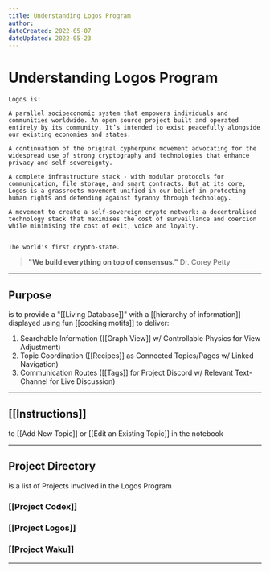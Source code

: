 ```yaml
---
title: Understanding Logos Program
author: 
dateCreated: 2022-05-07
dateUpdated: 2022-05-23
---
```


# Understanding Logos Program
```
Logos is:

A parallel socioeconomic system that empowers individuals and communities worldwide. An open source project built and operated entirely by its community. It’s intended to exist peacefully alongside our existing economies and states. 

A continuation of the original cypherpunk movement advocating for the widespread use of strong cryptography and technologies that enhance privacy and self-sovereignty. 

A complete infrastructure stack - with modular protocols for communication, file storage, and smart contracts. But at its core, Logos is a grassroots movement unified in our belief in protecting human rights and defending against tyranny through technology. 

A movement to create a self-sovereign crypto network: a decentralised technology stack that maximises the cost of surveillance and coercion while minimising the cost of exit, voice and loyalty. 


The world's first crypto-state.
```

>**"We build everything on top of consensus."**
Dr. Corey Petty

---

## Purpose
is to provide a "[[Living Database]]" with a [[hierarchy of information]] displayed using fun [[cooking motifs]] to deliver:

1. Searchable Information ([[Graph View]] w/ Controllable Physics for View Adjustment)
2. Topic Coordination ([[Recipes]] as Connected Topics/Pages w/ Linked Navigation)
3. Communication Routes ([[Tags]] for Project Discord w/ Relevant Text-Channel for Live Discussion)

---

## [[Instructions]]
to [[Add New Topic]] or [[Edit an Existing Topic]] in the notebook

---

## Project Directory
is a list of Projects involved in the Logos Program

### [[Project Codex]]
### [[Project Logos]]
### [[Project Waku]]

---
